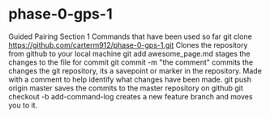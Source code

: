 # phase-0-gps-1
Guided Pairing Section 1
Commands that have been used so far
git clone https://github.com/carterm912/phase-0-gps-1.git  Clones the repository from github to your local machine
git add awesome_page.md
stages the changes to the file for commit
git commit -m "the comment"
commits the changes the git repository, its a savepoint or marker in the repository. Made with a comment to help identify what changes have been made.
git push origin master
saves the commits to the master repository on github
git checkout -b add-command-log
creates a new feature branch and moves you to it.